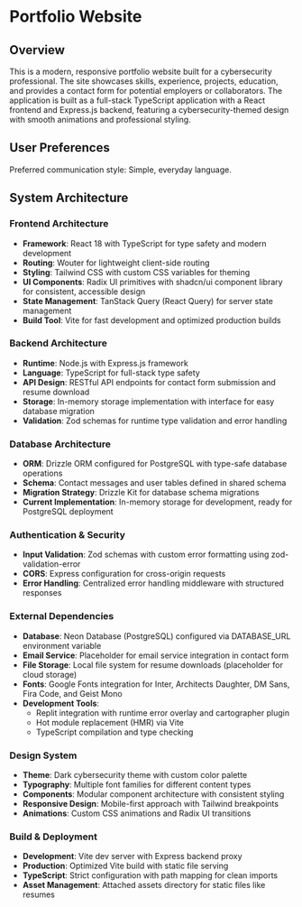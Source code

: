 # Portfolio Website

## Overview

This is a modern, responsive portfolio website built for a cybersecurity professional. The site showcases skills, experience, projects, education, and provides a contact form for potential employers or collaborators. The application is built as a full-stack TypeScript application with a React frontend and Express.js backend, featuring a cybersecurity-themed design with smooth animations and professional styling.

## User Preferences

Preferred communication style: Simple, everyday language.

## System Architecture

### Frontend Architecture
- **Framework**: React 18 with TypeScript for type safety and modern development
- **Routing**: Wouter for lightweight client-side routing
- **Styling**: Tailwind CSS with custom CSS variables for theming
- **UI Components**: Radix UI primitives with shadcn/ui component library for consistent, accessible design
- **State Management**: TanStack Query (React Query) for server state management
- **Build Tool**: Vite for fast development and optimized production builds

### Backend Architecture
- **Runtime**: Node.js with Express.js framework
- **Language**: TypeScript for full-stack type safety
- **API Design**: RESTful API endpoints for contact form submission and resume download
- **Storage**: In-memory storage implementation with interface for easy database migration
- **Validation**: Zod schemas for runtime type validation and error handling

### Database Architecture
- **ORM**: Drizzle ORM configured for PostgreSQL with type-safe database operations
- **Schema**: Contact messages and user tables defined in shared schema
- **Migration Strategy**: Drizzle Kit for database schema migrations
- **Current Implementation**: In-memory storage for development, ready for PostgreSQL deployment

### Authentication & Security
- **Input Validation**: Zod schemas with custom error formatting using zod-validation-error
- **CORS**: Express configuration for cross-origin requests
- **Error Handling**: Centralized error handling middleware with structured responses

### External Dependencies
- **Database**: Neon Database (PostgreSQL) configured via DATABASE_URL environment variable
- **Email Service**: Placeholder for email service integration in contact form
- **File Storage**: Local file system for resume downloads (placeholder for cloud storage)
- **Fonts**: Google Fonts integration for Inter, Architects Daughter, DM Sans, Fira Code, and Geist Mono
- **Development Tools**: 
  - Replit integration with runtime error overlay and cartographer plugin
  - Hot module replacement (HMR) via Vite
  - TypeScript compilation and type checking

### Design System
- **Theme**: Dark cybersecurity theme with custom color palette
- **Typography**: Multiple font families for different content types
- **Components**: Modular component architecture with consistent styling
- **Responsive Design**: Mobile-first approach with Tailwind breakpoints
- **Animations**: Custom CSS animations and Radix UI transitions

### Build & Deployment
- **Development**: Vite dev server with Express backend proxy
- **Production**: Optimized Vite build with static file serving
- **TypeScript**: Strict configuration with path mapping for clean imports
- **Asset Management**: Attached assets directory for static files like resumes